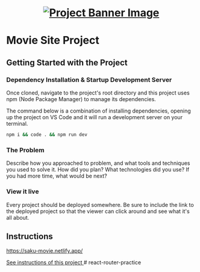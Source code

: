 <h1 align="center">
  <a href="">
    <img src="/src/image/sakuMovie.png" alt="Project Banner Image">
  </a>
</h1>

# Movie Site Project

## Getting Started with the Project

### Dependency Installation & Startup Development Server

Once cloned, navigate to the project's root directory and this project uses npm (Node Package Manager) to manage its dependencies.

The command below is a combination of installing dependencies, opening up the project on VS Code and it will run a development server on your terminal.

```bash
npm i && code . && npm run dev
```

### The Problem

Describe how you approached to problem, and what tools and techniques you used to solve it. How did you plan? What technologies did you use? If you had more time, what would be next?

### View it live

Every project should be deployed somewhere. Be sure to include the link to the deployed project so that the viewer can click around and see what it's all about.

## Instructions

https://saku-movie.netlify.app/

<a href="instructions.md">
   See instructions of this project
  </a>
# react-router-practice
